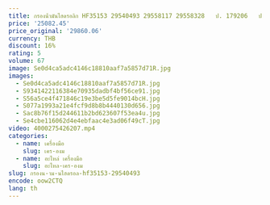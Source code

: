 ```yaml
---
title: กรองน้ํามันไฮดรอลิก HF35153 29540493 29558117 29558328   ป. 179206   ป. 560972   สําหรับรถขุด
price: '25082.45'
price_original: '29860.06'
currency: THB
discount: 16%
rating: 5
volume: 67
image: Se0d4ca5adc4146c18810aaf7a5857d71R.jpg
images:
  - Se0d4ca5adc4146c18810aaf7a5857d71R.jpg
  - S9341422116384e70935dadbf4bf56ce91.jpg
  - S56a5ce4f471846c19e3be5d5fe9014bcH.jpg
  - S077a1993a21e4fcf9d8b8b4440130d656.jpg
  - Sac8b76f15d244611b2bd623607f53ea4u.jpg
  - Se4cbe116062d4e4ebfaac4e3ad06f49cT.jpg
video: 4000275426207.mp4
categories:
  - name: เครื่องมือ
    slug: เคร-องม
  - name: อะไหล่ เครื่องมือ
    slug: อะไหล-เคร-องม
slug: กรองน-าม-นไฮดรอล-hf35153-29540493
encode: oow2CTQ
lang: th
---
```

  